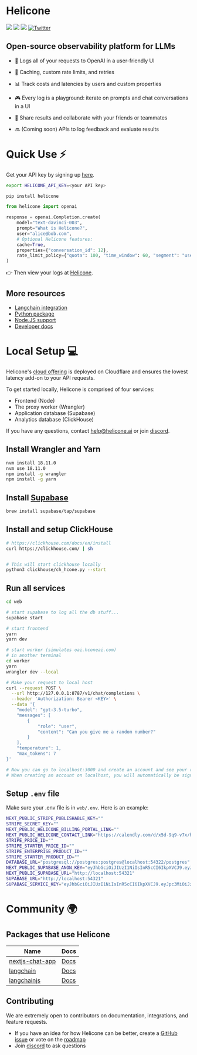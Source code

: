 # Helicone

[![](https://img.shields.io/badge/Visit%20Us-Helicone.ai-brightgreen)](https://helicone.ai)
[![](https://img.shields.io/badge/View%20Documentation-Docs-yellow)](https://docs.helicone.ai/)
[![](https://img.shields.io/badge/Join%20our%20community-Discord-blue)](https://discord.gg/zsSTcH2qhG)
[![Twitter](https://img.shields.io/twitter/follow/Helicone_ai?style=social)](https://twitter.com/helicone_ai)

## Open-source observability platform for LLMs

- 📝 Logs all of your requests to OpenAI in a user-friendly UI

- 💾 Caching, custom rate limits, and retries

- 📊 Track costs and latencies by users and custom properties

- 🎮 Every log is a playground: iterate on prompts and chat conversations in a UI

- 🚀 Share results and collaborate with your friends or teammates

- 🔜 (Coming soon) APIs to log feedback and evaluate results


# Quick Use ⚡️
Get your API key by signing up [here](www.helicone.ai).
```bash
export HELICONE_API_KEY=<your API key>
```
```bash
pip install helicone
```
```python
from helicone import openai

response = openai.Completion.create(
	model="text-davinci-003",
	prompt="What is Helicone?",
	user="alice@bob.com",
	# Optional Helicone features:
	cache=True,
	properties={"conversation_id": 12},
	rate_limit_policy={"quota": 100, "time_window": 60, "segment": "user"}
)
```
👉 Then view your logs at [Helicone](www.helicone.ai).

## More resources
- [Langchain integration](https://python.langchain.com/en/latest/ecosystem/helicone.html)
- [Python package](https://github.com/Helicone/helicone/tree/main/helicone-python)
- [Node.JS support](https://docs.helicone.ai/quickstart/integrate-in-less-than-a-minute)
- [Developer docs](https://docs.helicone.ai/quickstart/integrate-in-less-than-a-minute)

# Local Setup 💻
Helicone's [cloud offering](https://www.helicone.ai) is deployed on Cloudflare and ensures the lowest latency add-on to your API requests.

To get started locally, Helicone is comprised of four services:
- Frontend (Node)
- The proxy worker (Wrangler)
- Application database (Supabase)
- Analytics database (ClickHouse)

If you have any questions, contact help@helicone.ai or join [discord](https://discord.gg/zsSTcH2qhG).

## Install Wrangler and Yarn

```bash
nvm install 18.11.0
nvm use 18.11.0
npm install -g wrangler
npm install -g yarn
```

## Install [Supabase](https://supabase.com/docs/guides/cli)

```bash
brew install supabase/tap/supabase
```

## Install and setup ClickHouse

```bash
# https://clickhouse.com/docs/en/install
curl https://clickhouse.com/ | sh


# This will start clickhouse locally
python3 clickhouse/ch_hcone.py --start
```

## Run all services

```bash
cd web

# start supabase to log all the db stuff...
supabase start

# start frontend
yarn
yarn dev

# start worker (simulates oai.hconeai.com)
# in another terminal
cd worker
yarn
wrangler dev --local

# Make your request to local host
curl --request POST \
  --url http://127.0.0.1:8787/v1/chat/completions \
  --header 'Authorization: Bearer <KEY>' \
  --data '{
	"model": "gpt-3.5-turbo",
	"messages": [
		{
			"role": "user",
			"content": "Can you give me a random number?"
		}
	],
	"temperature": 1,
	"max_tokens": 7
}'

# Now you can go to localhost:3000 and create an account and see your request.
# When creating an account on localhost, you will automatically be signed in.
```

## Setup `.env` file

Make sure your .env file is in `web/.env`. Here is an example:

```bash
NEXT_PUBLIC_STRIPE_PUBLISHABLE_KEY=""
STRIPE_SECRET_KEY=""
NEXT_PUBLIC_HELICONE_BILLING_PORTAL_LINK=""
NEXT_PUBLIC_HELICONE_CONTACT_LINK="https://calendly.com/d/x5d-9q9-v7x/helicone-discovery-call"
STRIPE_PRICE_ID=""
STRIPE_STARTER_PRICE_ID=""
STRIPE_ENTERPRISE_PRODUCT_ID=""
STRIPE_STARTER_PRODUCT_ID=""
DATABASE_URL="postgresql://postgres:postgres@localhost:54322/postgres"
NEXT_PUBLIC_SUPABASE_ANON_KEY="eyJhbGciOiJIUzI1NiIsInR5cCI6IkpXVCJ9.eyJpc3MiOiJzdXBhYmFzZS1kZW1vIiwicm9sZSI6ImFub24iLCJleHAiOjE5ODM4MTI5OTZ9.CRXP1A7WOeoJeXxjNni43kdQwgnWNReilDMblYTn_I0"
NEXT_PUBLIC_SUPABASE_URL="http://localhost:54321"
SUPABASE_URL="http://localhost:54321"
SUPABASE_SERVICE_KEY="eyJhbGciOiJIUzI1NiIsInR5cCI6IkpXVCJ9.eyJpc3MiOiJzdXBhYmFzZS1kZW1vIiwicm9sZSI6InNlcnZpY2Vfcm9sZSIsImV4cCI6MTk4MzgxMjk5Nn0.EGIM96RAZx35lJzdJsyH-qQwv8Hdp7fsn3W0YpN81IU"
```

# Community 🌍

## Packages that use Helicone

| Name                                                               | Docs                                                                                      |
| ------------------------------------------------------------------ | ----------------------------------------------------------------------------------------- |
| [nextjs-chat-app](https://github.com/enricoros/nextjs-chatgpt-app) | [Docs](https://github.com/enricoros/nextjs-chatgpt-app/issues/32)                         |
| [langchain](https://github.com/hwchase17/langchain)                | [Docs](https://python.langchain.com/en/latest/ecosystem/helicone.html?highlight=helicone) |
| [langchainjs](https://github.com/hwchase17/langchainjs)            | [Docs](https://js.langchain.com/docs/ecosystem/helicone)                                  |

## Contributing
We are extremely open to contributors on documentation, integrations, and feature requests.

- If you have an idea for how Helicone can be better, create a [GitHub issue](https://github.com/Helicone/helicone/issues) or vote on the [roadmap](https://github.com/Helicone/helicone/labels/roadmap)
- Join [discord](https://discord.gg/zsSTcH2qhG) to ask questions
